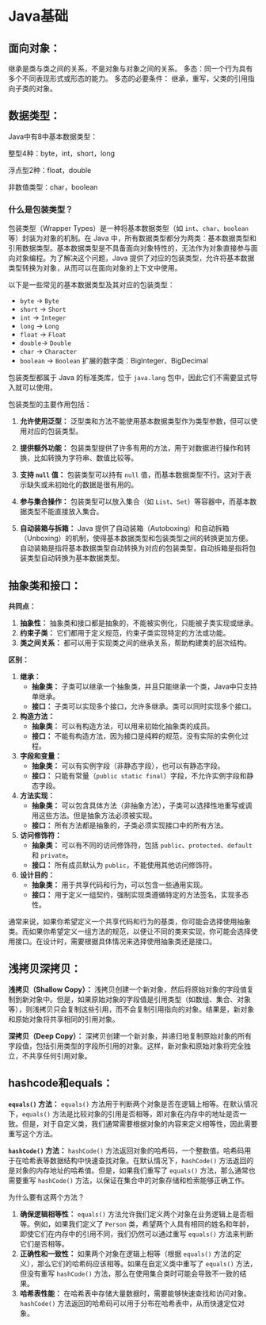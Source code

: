 # Java基础
## 面向对象：
继承是类与类之间的关系，不是对象与对象之间的关系。
多态：同一个行为具有多个不同表现形式或形态的能力。
多态的必要条件：
继承，重写，父类的引用指向子类的对象。
## 数据类型：

Java中有8中基本数据类型：

整型4种：byte，int，short，long

浮点型2种：float，double

非数值类型：char，boolean

### 什么是包装类型？

包装类型（Wrapper Types）是一种将基本数据类型（如 `int`、`char`、`boolean` 等）封装为对象的机制。在 Java 中，所有数据类型都分为两类：基本数据类型和引用数据类型。基本数据类型是不具备面向对象特性的，无法作为对象直接参与面向对象编程。为了解决这个问题，Java 提供了对应的包装类型，允许将基本数据类型转换为对象，从而可以在面向对象的上下文中使用。

以下是一些常见的基本数据类型及其对应的包装类型：

- `byte` -> `Byte`
- `short` -> `Short`
- `int` -> `Integer`
- `long` -> `Long`
- `float` -> `Float`
- `double`-> `Double`
- `char` -> `Character`
- `boolean` -> `Boolean`
扩展的数字类：BigInteger、BigDecimal

包装类型都属于 Java 的标准类库，位于 `java.lang` 包中，因此它们不需要显式导入就可以使用。

包装类型的主要作用包括：

1. **允许使用泛型：** 泛型类和方法不能使用基本数据类型作为类型参数，但可以使用对应的包装类型。

2. **提供额外功能：** 包装类型提供了许多有用的方法，用于对数据进行操作和转换，比如转换为字符串、数值比较等。

3. **支持 `null` 值：** 包装类型可以持有 `null` 值，而基本数据类型不行。这对于表示缺失或未初始化的数据是很有用的。

4. **参与集合操作：** 包装类型可以放入集合（如 `List`、`Set`）等容器中，而基本数据类型不能直接放入集合。

5. **自动装箱与拆箱：** Java 提供了自动装箱（Autoboxing）和自动拆箱（Unboxing）的机制，使得基本数据类型和包装类型之间的转换更加方便。自动装箱是指将基本数据类型自动转换为对应的包装类型，自动拆箱是指将包装类型自动转换为基本数据类型。

   

## 抽象类和接口：

**共同点：**

1. **抽象性：** 抽象类和接口都是抽象的，不能被实例化，只能被子类实现或继承。
2. **约束子类：** 它们都用于定义规范，约束子类实现特定的方法或功能。
3. **类之间关系：** 都可以用于实现类之间的继承关系，帮助构建类的层次结构。

**区别：**

1. **继承：**
   - **抽象类：** 子类可以继承一个抽象类，并且只能继承一个类，Java中只支持单继承。
   - **接口：** 子类可以实现多个接口，允许多继承。类可以同时实现多个接口。
2. **构造方法：**
   - **抽象类：** 可以有构造方法，可以用来初始化抽象类的成员。
   - **接口：** 不能有构造方法，因为接口是纯粹的规范，没有实际的实例化过程。
3. **字段和变量：**
   - **抽象类：** 可以有实例字段（非静态字段），也可以有静态字段。
   - **接口：** 只能有常量（`public static final`）字段，不允许实例字段和静态字段。
4. **方法实现：**
   - **抽象类：** 可以包含具体方法（非抽象方法），子类可以选择性地重写或调用这些方法。但是抽象方法必须被实现。
   - **接口：** 所有方法都是抽象的，子类必须实现接口中的所有方法。
5. **访问修饰符：**
   - **抽象类：** 可以有不同的访问修饰符，包括 `public`、`protected`、`default` 和 `private`。
   - **接口：** 所有成员默认为 `public`，不能使用其他访问修饰符。
6. **设计目的：**
   - **抽象类：** 用于共享代码和行为，可以包含一些通用实现。
   - **接口：** 用于定义一组契约，强制实现类遵循特定的方法签名，实现多态性。

通常来说，如果你希望定义一个共享代码和行为的基类，你可能会选择使用抽象类。而如果你希望定义一组方法的规范，以便让不同的类来实现，你可能会选择使用接口。在设计时，需要根据具体情况来选择使用抽象类还是接口。

## 浅拷贝深拷贝：

**浅拷贝（Shallow Copy）：** 浅拷贝创建一个新对象，然后将原始对象的字段值复制到新对象中。但是，如果原始对象的字段值是引用类型（如数组、集合、对象等），则浅拷贝只会复制这些引用，而不会复制引用指向的对象。结果是，新对象和原始对象将共享相同的引用对象。

**深拷贝（Deep Copy）：** 深拷贝创建一个新对象，并递归地复制原始对象的所有字段值，包括引用类型的字段所引用的对象。这样，新对象和原始对象将完全独立，不共享任何引用对象。

## hashcode和equals：

**`equals()` 方法：** `equals()` 方法用于判断两个对象是否在逻辑上相等。在默认情况下，`equals()` 方法是比较对象的引用是否相等，即对象在内存中的地址是否一致。但是，对于自定义类，我们通常需要根据对象的内容来定义相等性，因此需要重写这个方法。

**`hashCode()` 方法：** `hashCode()` 方法返回对象的哈希码，一个整数值。哈希码用于在哈希表等数据结构中快速查找对象。在默认情况下，`hashCode()` 方法返回的是对象的内存地址的哈希值。但是，如果我们重写了 `equals()` 方法，那么通常也需要重写 `hashCode()` 方法，以保证在集合中的对象存储和检索能够正确工作。

为什么要有这两个方法？

1. **确保逻辑相等性：** `equals()` 方法允许我们定义两个对象在业务逻辑上是否相等。例如，如果我们定义了 `Person` 类，希望两个人具有相同的姓名和年龄，即使它们在内存中的引用不同，我们仍然可以通过重写 `equals()` 方法来判断它们是否相等。
2. **正确性和一致性：** 如果两个对象在逻辑上相等（根据 `equals()` 方法的定义），那么它们的哈希码应该相等。如果在自定义类中重写了 `equals()` 方法，但没有重写 `hashCode()` 方法，那么在使用集合类时可能会导致不一致的结果。
3. **哈希表性能：** 在哈希表中存储大量数据时，需要能够快速查找和访问对象。`hashCode()` 方法返回的哈希码可以用于分布在哈希表中，从而快速定位对象。
